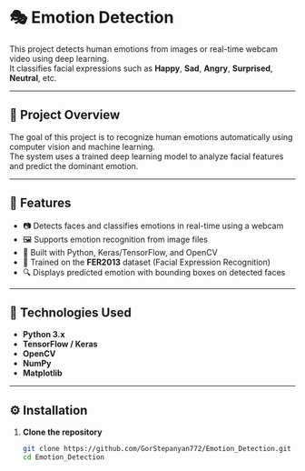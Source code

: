# 🎭 Emotion Detection

This project detects human emotions from images or real-time webcam video using deep learning.  
It classifies facial expressions such as **Happy**, **Sad**, **Angry**, **Surprised**, **Neutral**, etc.

---

## 🧠 Project Overview

The goal of this project is to recognize human emotions automatically using computer vision and machine learning.  
The system uses a trained deep learning model to analyze facial features and predict the dominant emotion.

---

## 🚀 Features

- 📷 Detects faces and classifies emotions in real-time using a webcam  
- 🖼️ Supports emotion recognition from image files  
- 🤖 Built with Python, Keras/TensorFlow, and OpenCV  
- 💾 Trained on the **FER2013** dataset (Facial Expression Recognition)  
- 🔍 Displays predicted emotion with bounding boxes on detected faces

---

## 🧩 Technologies Used

- **Python 3.x**
- **TensorFlow / Keras**
- **OpenCV**
- **NumPy**
- **Matplotlib**

---

## ⚙️ Installation

1. **Clone the repository**
   ```bash
   git clone https://github.com/GorStepanyan772/Emotion_Detection.git
   cd Emotion_Detection

